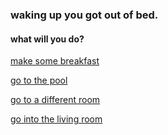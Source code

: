 ### waking up you got out of bed.

#### what will you do?

[make some breakfast](situations/make_food.md)

[go to the pool](situations/go_to_pool.md)

[go to a different room](situations/go_to_another_room.md)

[go into the living room](situations/go_to_livingroom.md)